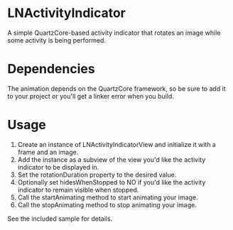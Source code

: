 LNActivityIndicator
===================

A simple QuartzCore-based activity indicator that rotates an image while some activity is being performed.

Dependencies
============

The animation depends on the QuartzCore framework, so be sure to add it to your project or you'll get a linker error when you build.

Usage
=====
1. Create an instance of LNActivityIndicatorView and initialize it with a frame and an image.
2. Add the instance as a subview of the view you'd like the activity indicator to be displayed in.
3. Set the rotationDuration property to the desired value.
4. Optionally set hidesWhenStopped to NO if you'd like the activity indicator to remain visible when stopped.
5. Call the startAnimating method to start animating your image.
6. Call the stopAnimating method to stop animating your image.

See the included sample for details.
